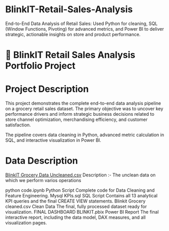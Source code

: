# BlinkIT-Retail-Sales-Analysis
End-to-End Data Analysis of Retail Sales: Used Python for cleaning, SQL (Window Functions, Pivoting) for advanced metrics, and Power BI to deliver strategic, actionable insights on store and product performance.

 		
# 🌟 BlinkIT Retail Sales Analysis Portfolio Project

# Project Description
This project demonstrates the complete end-to-end data analysis pipeline on a grocery retail sales dataset. The primary objective was to uncover key performance drivers and inform strategic business decisions related to store channel optimization, merchandising efficiency, and customer satisfaction.

The pipeline covers data cleaning in Python, advanced metric calculation in SQL, and interactive visualization in Power BI.

# Data Description

[BlinkIT Grocery Data Uncleaned.csv](https://github.com/user-attachments/files/23169193/BlinkIT.Grocery.Data.Uncleaned.csv)
Description :- The unclean data on which we perform varios operations

python code.ipynb	                             Python Script	                    Complete code for Data Cleaning and Feature Engineering.
Mysql KPIs.sql	                                 SQL Script	                        Contains all 13 analytical KPI queries and the final CREATE VIEW statements.
Blinkit Grocery cleaned.csv                      Clean Data	                        The final, fully processed dataset ready for visualization.
FINAL DASHBOARD BLINKIT.pbix	                 Power BI Report	                The final interactive report, including the data model, DAX measures, and all                                                                                          visualization pages.
